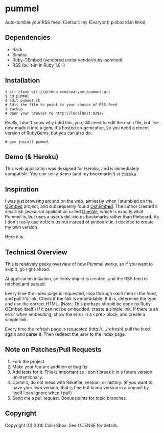 # pummel

Auto-tumble your RSS feed! (Default: my (Evaryont) pinboard.in links)

## Dependencies

* Rack
* Sinatra
* Ruby-OEmbed (vendored under vendor/ruby-oembed)
* RSS (built-in in Ruby 1.8+)

## Installation

    $ git clone git://github.com/evaryont/pummel.git
    $ cd pummel
    $ edit pummel.rb
    # Edit the file to point to your choice of RSS feed
    $ rackup
    # Open your browser to http://localhost:9292/

Really, I don't know why I did this, you still need to edit the main file, but
I've now made it into a gem. It's hosted on gemcutter, so you need a recent
version of RubyGems, but you can also do:

    # gem install pummel

## Demo (& Heroku)

This web application was designed for Heroku, and is immediately compatible.
You can see a demo (and my bookmarks!) at [Heroku][].

## Inspiration

I was just browsing around on the web, aimlessly when I stumbled on the [OEmbed][]
project, and subsequently found [OohEmbed][]. The author created a small-ish
javascript application called [Dumble][], which is exactly what Pummel is, but
uses a user's del.icio.us bookmarks rather than Pinboard. As I don't really use
del.icio.us but instead of pinboard.in, I decided to create my own version.

Here it is.

## Technical Overview

This is relatively geeky overview of how Pummel works, so if you want to skip it,
go right ahead.

At application initiation, an Iconv object is created, and the RSS feed is fetched
and parsed.

Every time the index page is requested, loop through each item in the feed, and
pull it's link. Check if the link is embeddable. If it is, determine the type and
use the correct HTML. (Note: This perhaps should be done by Ruby-OEmbed itself.)
If it can not be embedded, create a simple link. If there is an error when embedding,
show the error in a &lt;pre&gt; block, and create a simple link.

Every time the refresh page is requested (http://.../refresh) pull the feed again
and parse it. Then redirect the user to the index page.

## Note on Patches/Pull Requests

1. Fork the project.
1. Make your feature addition or bug fix.
1. Add tests for it. This is important so I don't break it in a
   future version unintentionally.
1. Commit, do not mess with Rakefile, version, or history.
   (if you want to have your own version, that is fine but bump version in a commit by itself I can ignore when I pull)
1. Send me a pull request. Bonus points for topic branches.

## Copyright

Copyright (C) 2010 Colin Shea. See LICENSE for details.

[OEmbed]: http://www.oembed.com/
[OohEmbed]: http://oohembed.com/
[Dumble]: http://oohembed.com/dumble/
[Heroku]: http://pummel-demo.heroku.com
